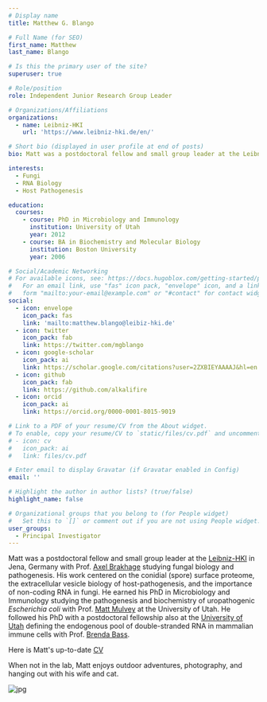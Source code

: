 ```yaml
---
# Display name
title: Matthew G. Blango

# Full Name (for SEO)
first_name: Matthew
last_name: Blango

# Is this the primary user of the site?
superuser: true

# Role/position
role: Independent Junior Research Group Leader

# Organizations/Affiliations
organizations:
  - name: Leibniz-HKI
    url: 'https://www.leibniz-hki.de/en/'

# Short bio (displayed in user profile at end of posts)
bio: Matt was a postdoctoral fellow and small group leader at the Leibniz-HKI in Jena, Germany with Prof. Axel Brakhage studying fungal biology and pathogenesis. His work centered on the conidial (spore) surface proteome, the extracellular vesicle biology of host-pathogenesis, and the importance of non-coding RNA in fungi. He earned his PhD in Microbiology and Immunology studying the pathogenesis and biochemistry of uropathogenic Escherichia coli with Prof. Matt Mulvey at the University of Utah. He followed his PhD with a postdoctoral fellowship also at the University of Utah defining the endogenous pool of double-stranded RNA in mammalian immune cells with Prof. Brenda Bass. 

interests:
  - Fungi
  - RNA Biology
  - Host Pathogenesis

education:
  courses:
    - course: PhD in Microbiology and Immunology
      institution: University of Utah
      year: 2012
    - course: BA in Biochemistry and Molecular Biology
      institution: Boston University
      year: 2006

# Social/Academic Networking
# For available icons, see: https://docs.hugoblox.com/getting-started/page-builder/#icons
#   For an email link, use "fas" icon pack, "envelope" icon, and a link in the
#   form "mailto:your-email@example.com" or "#contact" for contact widget.
social:
  - icon: envelope
    icon_pack: fas
    link: 'mailto:matthew.blango@leibiz-hki.de'
  - icon: twitter
    icon_pack: fab
    link: https://twitter.com/mgblango
  - icon: google-scholar
    icon_pack: ai
    link: https://scholar.google.com/citations?user=2ZXBIEYAAAAJ&hl=en
  - icon: github
    icon_pack: fab
    link: https://github.com/alkalifire
  - icon: orcid
    icon_pack: ai
    link: https://orcid.org/0000-0001-8015-9019

# Link to a PDF of your resume/CV from the About widget.
# To enable, copy your resume/CV to `static/files/cv.pdf` and uncomment the lines below.
# - icon: cv
#   icon_pack: ai
#   link: files/cv.pdf

# Enter email to display Gravatar (if Gravatar enabled in Config)
email: ''

# Highlight the author in author lists? (true/false)
highlight_name: false

# Organizational groups that you belong to (for People widget)
#   Set this to `[]` or comment out if you are not using People widget.
user_groups:
  - Principal Investigator
---
```


Matt was a postdoctoral fellow and small group leader at the [Leibniz-HKI](https://www.leibniz-hki.de/en/home.html) in Jena, Germany with Prof. [Axel Brakhage](https://www.leibniz-hki.de/en/mam-head.html) studying fungal biology and pathogenesis. His work centered on the conidial (spore) surface proteome, the extracellular vesicle biology of host-pathogenesis, and the importance of non-coding RNA in fungi. He earned his PhD in Microbiology and Immunology studying the pathogenesis and biochemistry of uropathogenic *Escherichia coli* with Prof. [Matt Mulvey](https://bioscience.utah.edu/faculty/mulvey/mulvey.php) at the University of Utah. He followed his PhD with a postdoctoral fellowship also at the [University of Utah](https://www.utah.edu/) defining the endogenous pool of double-stranded RNA in mammalian immune cells with Prof. [Brenda Bass](https://biochem.utah.edu/bass/).

Here is Matt's up-to-date [CV](https://mgblango.netlify.app/files/cv.pdf)

When not in the lab, Matt enjoys outdoor adventures, photography, and hanging out with his wife and cat. 

![jpg](cat.jpg)
